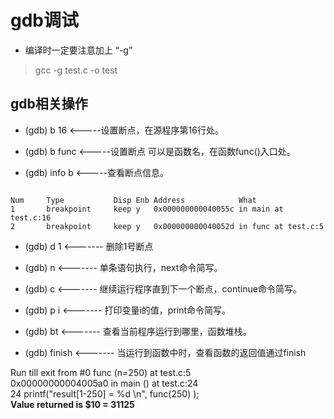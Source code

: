 # gdb调试

- 编译时一定要注意加上 “-g” 
> gcc -g test.c -o test

## gdb相关操作

- (gdb) b 16     <-----设置断点，在源程序第16行处。

- (gdb) b func   <-----设置断点 可以是函数名，在函数func()入口处。

- (gdb) info b   <-----查看断点信息。

```

Num     Type           Disp Enb Address            What
1       breakpoint     keep y   0x000000000040055c in main at test.c:16
2       breakpoint     keep y   0x000000000040052d in func at test.c:5

```

- (gdb) d 1        <------- 删除1号断点

- (gdb) n          <------- 单条语句执行，next命令简写。

- (gdb) c          <------- 继续运行程序直到下一个断点，continue命令简写。

- (gdb) p i        <------- 打印变量i的值，print命令简写。

- (gdb) bt         <------- 查看当前程序运行到哪里，函数堆栈。

- (gdb) finish         <------- 当运行到函数中时，查看函数的返回值通过finish

Run till exit from #0  func (n=250) at test.c:5  
0x00000000004005a0 in main () at test.c:24  
24         printf("result[1-250] = %d \n", func(250) );  
**Value returned is $10 = 31125**
